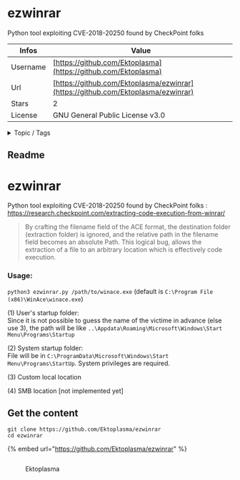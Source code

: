 # ezwinrar

Python tool exploiting CVE-2018-20250 found by CheckPoint folks

| Infos    | Value                                                              |
| -------- | -------------------------------------------------------------------|
| Username | [https://github.com/Ektoplasma](https://github.com/Ektoplasma) |
| Url      | [https://github.com/Ektoplasma/ezwinrar](https://github.com/Ektoplasma/ezwinrar)                                               |
| Stars    | 2                                                          |
| License  | GNU General Public License v3.0                                                        |

<details>

<summary>Topic / Tags</summary>



</details>

## Readme

# ezwinrar
Python tool exploiting CVE-2018-20250 found by CheckPoint folks : https://research.checkpoint.com/extracting-code-execution-from-winrar/
> By crafting the filename field of the ACE format, the destination folder (extraction folder) is ignored, and the relative path in the filename field becomes an absolute Path. This logical bug, allows the extraction of a file to an arbitrary location which is effectively code execution.

### Usage:

`python3 ezwinrar.py /path/to/winace.exe` (default is `C:\Program File (x86)\WinAce\winace.exe`)

(1) User's startup folder:  
Since it is not possible to guess the name of the victime in advance (else use 3), the path will be like `..\Appdata\Roaming\Microsoft\Windows\Start Menu\Programs\Startup`   

(2) System startup folder:  
File will be in `C:\ProgramData\Microsoft\Windows\Start Menu\Programs\StartUp`. System privileges are required.

(3) Custom local location  

(4) SMB location [not implemented yet]  


## Get the content

```
git clone https://github.com/Ektoplasma/ezwinrar
cd ezwinrar
```

{% embed url="https://github.com/Ektoplasma/ezwinrar" %}

<figure><img src="https://avatars.githubusercontent.com/u/15208659?v=4" alt=""><figcaption><p>Ektoplasma</p></figcaption></figure>
